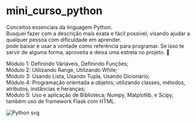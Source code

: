 # mini_curso_python

Conceitos essenciais da linguagem Python.
<br>
Busquei fazer com a descrição mais exata e fácil possível, visando ajudar a qualquer pessoa com dificuldade em aprender.
<br>
pode baixar e usar a vontade como referência para programar. Se isso te servir de alguma forma, aproveita e deixa uma estrela no projeto. 🙂
<br>

Módulo 1: Definindo Váriáveis, Definindo Funções;
<br>
Módulo 2: Utilizando Range, Utilizando While;
<br>
Módulo 3: Usando Lista, Usando Tupla, Usando Dicionário;
<br>
Módulo 4: Programação orientada a objetos; utilizando classes, métodos, atributos, instâncias e heranças;
<br>
Módulo 5: Uso e aplicação de Biblioteca;  Numpy, Matplotlib, e Scipy, também uso de framework Flask com HTML.



![Python svg](https://github.com/user-attachments/assets/9ddbbc89-c3f3-4b23-ba85-b7e3b95c8aca)

